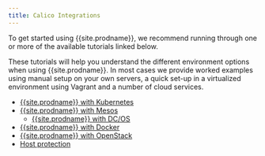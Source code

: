 ```yaml
---
title: Calico Integrations
---
```


To get started using {{site.prodname}}, we recommend running through one or more of the
available tutorials linked below.

These tutorials will help you understand the different environment options when
using {{site.prodname}}.  In most cases we provide worked examples using manual setup on
your own servers, a quick set-up in a virtualized environment using Vagrant and
a number of cloud services.

- [{{site.prodname}} with Kubernetes](kubernetes)
- [{{site.prodname}} with Mesos](mesos)
  - [{{site.prodname}} with DC/OS](mesos/installation/dc-os)
- [{{site.prodname}} with Docker](docker)
- [{{site.prodname}} with OpenStack](openstack)
- [Host protection](bare-metal/bare-metal)
